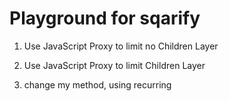 # Playground for sqarify

1. Use JavaScript Proxy to limit no Children Layer

2. Use JavaScript Proxy to limit Children Layer

3. change my method, using recurring
